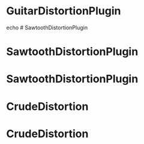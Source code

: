 # GuitarDistortionPlugin
echo # SawtoothDistortionPlugin
# SawtoothDistortionPlugin
# SawtoothDistortionPlugin
# CrudeDistortion
# CrudeDistortion
